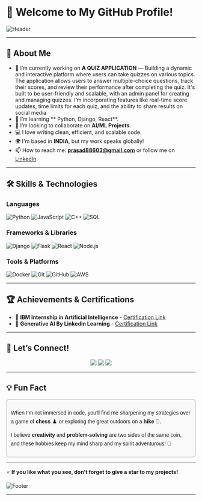 # 🌟 Welcome to My GitHub Profile!  

![Header](https://capsule-render.vercel.app/api?type=waving&color=gradient&height=250&section=header&text=Hi,%20I'm%20S%20v%20v%20Durga%20Prasad!&fontSize=50&fontColor=fff&animation=fadeIn)
         
---      
  
## 🚀 About Me 

- 🔭 I’m currently working on **A QUIZ APPLICATION** — Building a dynamic and interactive platform where users can take quizzes on various topics. The application allows users to answer multiple-choice questions, track their scores, and review their performance after completing the quiz. It's built to be user-friendly and scalable, with an admin panel for creating and managing quizzes. I’m incorporating features like real-time score updates, time limits for each quiz, and the ability to share results on social media
- 🌱 I’m learning ** Python, Django, React**.
- 👯 I’m looking to collaborate on **AI/ML Projects**.
- 💻 I love writing clean, efficient, and scalable code.
- 🌍 I'm based in **INDIA**, but my work speaks globally! 
- 📫 How to reach me: **prasad88603@gmail.com** or follow me on [LinkedIn](www.linkedin.com/in/s-v-v-durga-prasad).

---   
 
## 🛠️ Skills & Technologies

### **Languages**
![Python](https://img.shields.io/badge/-Python-3776AB?style=flat-square&logo=python&logoColor=white)
![JavaScript](https://img.shields.io/badge/-JavaScript-F7DF1E?style=flat-square&logo=javascript&logoColor=black)
![C++](https://img.shields.io/badge/-C++-00599C?style=flat-square&logo=cplusplus&logoColor=white)
![SQL](https://img.shields.io/badge/-SQL-4479A1?style=flat-square&logo=postgresql&logoColor=white)

### **Frameworks & Libraries**
![Django](https://img.shields.io/badge/-Django-092E20?style=flat-square&logo=django&logoColor=white)
![Flask](https://img.shields.io/badge/-Flask-000000?style=flat-square&logo=flask&logoColor=white)
![React](https://img.shields.io/badge/-React-61DAFB?style=flat-square&logo=react&logoColor=black)
![Node.js](https://img.shields.io/badge/-Node.js-339933?style=flat-square&logo=nodedotjs&logoColor=white)

### **Tools & Platforms**
![Docker](https://img.shields.io/badge/-Docker-2496ED?style=flat-square&logo=docker&logoColor=white)
![Git](https://img.shields.io/badge/-Git-F05032?style=flat-square&logo=git&logoColor=white)
![GitHub](https://img.shields.io/badge/-GitHub-181717?style=flat-square&logo=github&logoColor=white)
![AWS](https://img.shields.io/badge/-AWS-FF9900?style=flat-square&logo=amazonaws&logoColor=white) 

---


## 🏆 Achievements & Certifications

-  🥇 **IBM Internship in Artificial Intelligence** - [Certification Link](https://drive.google.com/file/d/1URi71jNxJ6YDDJA6PFtUwXy35tzmMCdG/view?usp=sharing)
-  🥇 **Generative AI By Linkedin Learning** - [Certification Link](https://drive.google.com/file/d/1jI66BErvjxwlS5Z03tq0CBr5XNMhNnn4/view?usp=sharing)
  
---

## 🤝 Let’s Connect!

<p align="center">
<a href="https://linkedin.com/in/s-v-v-durga-prasad/" target="_blank"><img src="https://img.shields.io/badge/-LinkedIn-blue?style=for-the-badge&logo=linkedin&logoColor=white" /></a>
<a href="#" target="_blank"><img src="https://img.shields.io/badge/-Portfolio-black?style=for-the-badge&logo=google-chrome&logoColor=white" /></a>
<a href="mailto:prasad88603@gmail.com" target="_blank"><img src="https://img.shields.io/badge/-Email-red?style=for-the-badge&logo=gmail&logoColor=white" /></a>
</p>

---

## 💡 **Fun Fact**

<div style="padding: 10px; border: 2px solid #ccc; border-radius: 8px; background: #f9f9f9; line-height: 1.6; font-family: Arial, sans-serif;">

When I’m not immersed in code, you’ll find me sharpening my strategies over a game of **chess** ♟️ or exploring the great outdoors on a **hike** 🥾.  

I believe **creativity** and **problem-solving** are two sides of the same coin, and these hobbies keep my mind sharp and my spirit adventurous! 🌟  

</div>

---

⭐️ **If you like what you see, don’t forget to give a star to my projects!**




![Footer](https://capsule-render.vercel.app/api?type=waving&color=gradient&height=150&section=footer)

---


